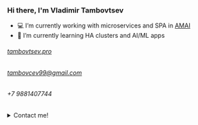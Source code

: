 ### Hi there, I'm Vladimir Tambovtsev



- 💻 I’m currently working with microservices and SPA in [AMAI](https://amai.io)
- 🌱 I’m currently learning HA clusters and AI/ML apps


###### [tambovtsev.pro](http://tambovtsev.pro/)
###### tambovcev99@gmail.com
###### +7 9881407744

<details>
  <summary>Contact me!</summary>
  <br>

  - [vk](https://vk.com/vladimir_tambovtsev)
  - [linkedin](https://www.linkedin.com/in/vladimir-tambovtsev/)
  - [github](https://github.com/VladimirTambovtsev)
  - [gitlab](https://gitlab.com/tambovcev99)
  - [codepen](https://codepen.io/Vladimir44)
  - [dockerhub](https://hub.docker.com/u/vladimir44)
  - [expo](https://expo.io/@vladimirtambovtsev)
  - skype: t_vladimir44

![Github](https://github-readme-stats.vercel.app/api?username=VladimirTambovtsev&show_icons=true)

</details>
